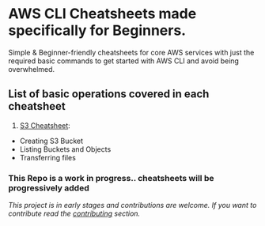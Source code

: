 # AWS CLI Cheatsheets made specifically for Beginners.
Simple & Beginner-friendly cheatsheets for core AWS services with just the required basic commands to get started with AWS CLI and avoid being overwhelmed.


## List of basic operations covered in each cheatsheet
1. [S3 Cheatsheet](Cheatsheets/S3-Cheatsheet.md):
 - Creating S3 Bucket
 - Listing Buckets and Objects
 - Transferring files
 
### This Repo is a work in progress.. cheatsheets will be progressively added
 

 
 *This project is in early stages and contributions are welcome. If you want to contribute read the [contributing](CONTRIBUTING.md) section.*
